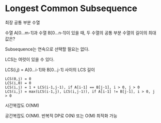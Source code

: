 # Longest Common Subsequence

최장 공통 부분 수열

수열 A[0...m-1]과 수열 B[0...n-1]이 있을 때, 두 수열의 공통 부분 수열의 길이의 최대값은?

Subsequence는 연속으로 선택할 필요는 없다.

LCS는 여럿이 있을 수 있다.

LCS(i,j) = A[0...i-1]와 B[0...j-1] 사이의 LCS 길이

```
LCS(0,j) = 0
LCS(i,0) = 0
LCS(i,j) = 1 + LCS(i-1,j-1), if A[i-1] == B[j-1], i > 0, j > 0
LCS(i,j) = max(LCS(i-1,j), LCS(i,j-1)), if A[i-1] != B[j-1], i > 0, j > 0
```

시간복잡도 O(NM)

공간복잡도 O(NM). 반복적 DP로 O(N) 또는 O(M) 최적화 가능
